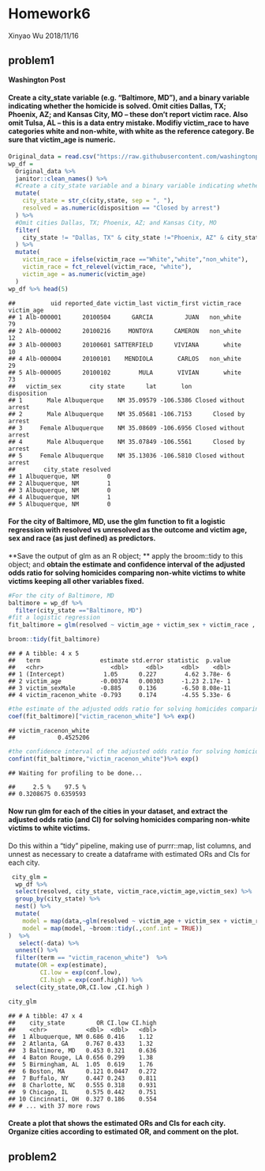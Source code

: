 Homework6
================
Xinyao Wu
2018/11/16

problem1
--------

**Washington Post**

#### Create a city\_state variable (e.g. “Baltimore, MD”), and a binary variable indicating whether the homicide is solved. Omit cities Dallas, TX; Phoenix, AZ; and Kansas City, MO – these don’t report victim race. Also omit Tulsa, AL – this is a data entry mistake. Modifiy victim\_race to have categories white and non-white, with white as the reference category. Be sure that victim\_age is numeric.

``` r
Original_data = read.csv("https://raw.githubusercontent.com/washingtonpost/data-homicides/master/homicide-data.csv") 
wp_df = 
  Original_data %>% 
  janitor::clean_names() %>% 
  #Create a city_state variable and a binary variable indicating whether the homicide is solved.
  mutate(
    city_state = str_c(city,state, sep = ", "), 
    resolved = as.numeric(disposition == "Closed by arrest")
  ) %>% 
  #Omit cities Dallas, TX; Phoenix, AZ; and Kansas City, MO
  filter(
    city_state != "Dallas, TX" & city_state !="Phoenix, AZ" & city_state !="Kansas City, MO" & city_state !="Tulsa, AL"
  ) %>% 
  mutate(
    victim_race = ifelse(victim_race =="White","white","non_white"),
    victim_race = fct_relevel(victim_race, "white"),
    victim_age = as.numeric(victim_age)
  )
wp_df %>% head(5) 
```

    ##          uid reported_date victim_last victim_first victim_race victim_age
    ## 1 Alb-000001      20100504      GARCIA         JUAN   non_white         79
    ## 2 Alb-000002      20100216     MONTOYA      CAMERON   non_white         12
    ## 3 Alb-000003      20100601 SATTERFIELD      VIVIANA       white         10
    ## 4 Alb-000004      20100101    MENDIOLA       CARLOS   non_white         29
    ## 5 Alb-000005      20100102        MULA       VIVIAN       white         73
    ##   victim_sex        city state      lat       lon           disposition
    ## 1       Male Albuquerque    NM 35.09579 -106.5386 Closed without arrest
    ## 2       Male Albuquerque    NM 35.05681 -106.7153      Closed by arrest
    ## 3     Female Albuquerque    NM 35.08609 -106.6956 Closed without arrest
    ## 4       Male Albuquerque    NM 35.07849 -106.5561      Closed by arrest
    ## 5     Female Albuquerque    NM 35.13036 -106.5810 Closed without arrest
    ##        city_state resolved
    ## 1 Albuquerque, NM        0
    ## 2 Albuquerque, NM        1
    ## 3 Albuquerque, NM        0
    ## 4 Albuquerque, NM        1
    ## 5 Albuquerque, NM        0

#### For the city of Baltimore, MD, use the glm function to fit a logistic regression with resolved vs unresolved as the outcome and victim age, sex and race (as just defined) as predictors.

**Save the output of glm as an R object; ** apply the broom::tidy to this object; and **obtain the estimate and confidence interval of the adjusted odds ratio for solving homicides comparing non-white victims to white victims keeping all other variables fixed.**

``` r
#For the city of Baltimore, MD
baltimore = wp_df %>% 
  filter(city_state =="Baltimore, MD") 
#fit a logistic regression
fit_baltimore = glm(resolved ~ victim_age + victim_sex + victim_race , family = binomial(), data = baltimore)

broom::tidy(fit_baltimore)
```

    ## # A tibble: 4 x 5
    ##   term                 estimate std.error statistic  p.value
    ##   <chr>                   <dbl>     <dbl>     <dbl>    <dbl>
    ## 1 (Intercept)           1.05      0.227        4.62 3.78e- 6
    ## 2 victim_age           -0.00374   0.00303     -1.23 2.17e- 1
    ## 3 victim_sexMale       -0.885     0.136       -6.50 8.08e-11
    ## 4 victim_racenon_white -0.793     0.174       -4.55 5.33e- 6

``` r
#the estimate of the adjusted odds ratio for solving homicides comparing non-white victims to white victims
coef(fit_baltimore)["victim_racenon_white"] %>% exp()
```

    ## victim_racenon_white 
    ##            0.4525206

``` r
#the confidence interval of the adjusted odds ratio for solving homicides comparing non-white victims to white victims
confint(fit_baltimore,"victim_racenon_white")%>% exp()
```

    ## Waiting for profiling to be done...

    ##     2.5 %    97.5 % 
    ## 0.3208675 0.6359593

#### Now run glm for each of the cities in your dataset, and extract the adjusted odds ratio (and CI) for solving homicides comparing non-white victims to white victims.

Do this within a “tidy” pipeline, making use of purrr::map, list columns, and unnest as necessary to create a dataframe with estimated ORs and CIs for each city.

``` r
 city_glm =
  wp_df %>% 
  select(resolved, city_state, victim_race,victim_age,victim_sex) %>% 
  group_by(city_state) %>% 
  nest() %>% 
  mutate(
    model = map(data,~glm(resolved ~ victim_age + victim_sex + victim_race ,family = binomial(),data = .)),
    model = map(model, ~broom::tidy(.,conf.int = TRUE))
)  %>% 
   select(-data) %>% 
  unnest() %>% 
  filter(term == "victim_racenon_white")  %>% 
  mutate(OR = exp(estimate),
         CI.low = exp(conf.low),
         CI.high = exp(conf.high)) %>% 
  select(city_state,OR,CI.low ,CI.high ) 

city_glm
```

    ## # A tibble: 47 x 4
    ##    city_state         OR CI.low CI.high
    ##    <chr>           <dbl>  <dbl>   <dbl>
    ##  1 Albuquerque, NM 0.686 0.416    1.12 
    ##  2 Atlanta, GA     0.767 0.433    1.32 
    ##  3 Baltimore, MD   0.453 0.321    0.636
    ##  4 Baton Rouge, LA 0.656 0.299    1.38 
    ##  5 Birmingham, AL  1.05  0.619    1.76 
    ##  6 Boston, MA      0.121 0.0447   0.272
    ##  7 Buffalo, NY     0.447 0.243    0.811
    ##  8 Charlotte, NC   0.555 0.318    0.931
    ##  9 Chicago, IL     0.575 0.442    0.751
    ## 10 Cincinnati, OH  0.327 0.186    0.554
    ## # ... with 37 more rows

#### Create a plot that shows the estimated ORs and CIs for each city. Organize cities according to estimated OR, and comment on the plot.

problem2
--------

